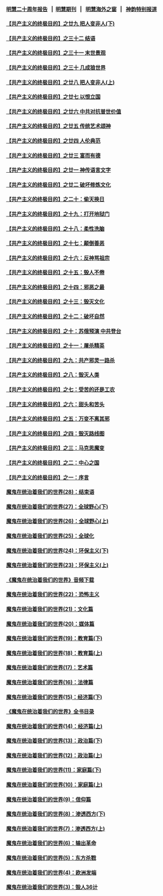 #### [明慧二十周年报告](https://github.com/gfw-breaker/mh-reports/blob/master/README.md?t=07220120) &nbsp;&nbsp;|&nbsp;&nbsp;[明慧期刊](https://github.com/gfw-breaker/mh-qikan) &nbsp;&nbsp;|&nbsp;&nbsp; [明慧海外之窗](https://github.com/gfw-breaker/mh-news/blob/master/README.md?t=07220120) &nbsp;&nbsp;|&nbsp;&nbsp; [神韵特别报道](https://github.com/gfw-breaker/mh-news/blob/master/shenyun.md?t=07220120) 

#### [【共产主义的终极目的】之廿九 把人变非人(下)](../pages/nsc422/n11344140.md?t=07220120) 

#### [【共产主义的终极目的】之三十二 结语](../pages/nsc422/n11360535.md?t=07220120) 

#### [【共产主义的终极目的】之三十一 末世景观](../pages/nsc422/n11351129.md?t=07220120) 

#### [【共产主义的终极目的】之三十 几成狼世界](../pages/nsc422/n11348280.md?t=07220120) 

#### [【共产主义的终极目的】之廿八 把人变非人(上)](../pages/nsc422/n11340492.md?t=07220120) 

#### [【共产主义的终极目的】之廿七 以恨立国](../pages/nsc422/n11336944.md?t=07220120) 

#### [【共产主义的终极目的】之廿六 中共对抗普世价值](../pages/nsc422/n11324785.md?t=07220120) 

#### [【共产主义的终极目的】之廿五 传统艺术颂神](../pages/nsc422/n11296396.md?t=07220120) 

#### [【共产主义的终极目的】之廿四 人伦典范](../pages/nsc422/n11296397.md?t=07220120) 

#### [【共产主义的终极目的】之廿三 富而有德](../pages/nsc422/n11283598.md?t=07220120) 

#### [【共产主义的终极目的】之廿一 神传语言文字](../pages/nsc422/n11263265.md?t=07220120) 

#### [【共产主义的终极目的】之廿二 破坏修炼文化](../pages/nsc422/n11245728.md?t=07220120) 

#### [【共产主义的终极目的】之二十：偷天换日](../pages/nsc422/n11238846.md?t=07220120) 

#### [【共产主义的终极目的】之十九：打开地狱门](../pages/nsc422/n11206376.md?t=07220120) 

#### [【共产主义的终极目的】之十八：柔性洗脑](../pages/nsc422/n11199994.md?t=07220120) 

#### [【共产主义的终极目的】之十七：颠倒善恶](../pages/nsc422/n11179782.md?t=07220120) 

#### [【共产主义的终极目的】之十六：反神骂祖宗](../pages/nsc422/n11166798.md?t=07220120) 

#### [【共产主义的终极目的】之十五：毁人不倦](../pages/nsc422/n11166792.md?t=07220120) 

#### [【共产主义的终极目的】之十四：邪恶之最](../pages/nsc422/n11150249.md?t=07220120) 

#### [【共产主义的终极目的】之十三：毁灭文化](../pages/nsc422/n11135227.md?t=07220120) 

#### [【共产主义的终极目的】之十二：破坏自然](../pages/nsc422/n11135214.md?t=07220120) 

#### [【共产主义的终极目的】之十：苏俄预演 中共登台](../pages/nsc422/n11118424.md?t=07220120) 

#### [【共产主义的终极目的】之十一：屠杀精英](../pages/nsc422/n11118442.md?t=07220120) 

#### [【共产主义的终极目的】之九：共产邪灵一路杀](../pages/nsc422/n11114139.md?t=07220120) 

#### [【共产主义的终极目的】之八：毁灭人类](../pages/nsc422/n11108503.md?t=07220120) 

#### [【共产主义的终极目的】之七：受苦的还是工农](../pages/nsc422/n11101809.md?t=07220120) 

#### [【共产主义的终极目的】之六：甜头和苦头](../pages/nsc422/n11096971.md?t=07220120) 

#### [【共产主义的终极目的】之五：万变不离其邪](../pages/nsc422/n11091285.md?t=07220120) 

#### [【共产主义的终极目的】之四：毁灭路线图](../pages/nsc422/n11086284.md?t=07220120) 

#### [【共产主义的终极目的】之三：马克思魔变](../pages/nsc422/n11061941.md?t=07220120) 

#### [【共产主义的终极目的】之二：中心之国](../pages/nsc422/n11047728.md?t=07220120) 

#### [【共产主义的终极目的】之一：序言](../pages/nsc422/n11086077.md?t=07220120) 

#### [魔鬼在统治着我们的世界(28)：结束语](../pages/nsc422/n10936246.md?t=07220120) 

#### [魔鬼在统治着我们的世界(27)：全球野心(下)](../pages/nsc422/n10928319.md?t=07220120) 

#### [魔鬼在统治着我们的世界(26)：全球野心(上)](../pages/nsc422/n10900318.md?t=07220120) 

#### [魔鬼在统治着我们的世界(25)：全球化](../pages/nsc422/n10788205.md?t=07220120) 

#### [魔鬼在统治着我们的世界(24)：环保主义(下)](../pages/nsc422/n10695307.md?t=07220120) 

#### [魔鬼在统治着我们的世界(23)：环保主义(上)](../pages/nsc422/n10688613.md?t=07220120) 

#### [《魔鬼在统治着我们的世界》音频下载](../pages/nsc422/n10635553.md?t=07220120) 

#### [魔鬼在统治着我们的世界(22)：恐怖主义](../pages/nsc422/n10614727.md?t=07220120) 

#### [魔鬼在统治着我们的世界(21)：文化篇](../pages/nsc422/n10597706.md?t=07220120) 

#### [魔鬼在统治着我们的世界(20)：媒体篇](../pages/nsc422/n10586579.md?t=07220120) 

#### [魔鬼在统治着我们的世界(19)：教育篇(下)](../pages/nsc422/n10564808.md?t=07220120) 

#### [魔鬼在统治着我们的世界(18)：教育篇(上)](../pages/nsc422/n10526970.md?t=07220120) 

#### [魔鬼在统治着我们的世界(17)：艺术篇](../pages/nsc422/n10499093.md?t=07220120) 

#### [魔鬼在统治着我们的世界(16)：法律篇](../pages/nsc422/n10485969.md?t=07220120) 

#### [魔鬼在统治着我们的世界(15)：经济篇(下)](../pages/nsc422/n10469975.md?t=07220120) 

#### [《魔鬼在统治着我们的世界》全书目录](../pages/nsc422/n10464261.md?t=07220120) 

#### [魔鬼在统治着我们的世界(14)：经济篇(上)](../pages/nsc422/n10457370.md?t=07220120) 

#### [魔鬼在统治着我们的世界(13)：政治篇(下)](../pages/nsc422/n10448270.md?t=07220120) 

#### [魔鬼在统治着我们的世界(12)：政治篇(上)](../pages/nsc422/n10444576.md?t=07220120) 

#### [魔鬼在统治着我们的世界(11)：家庭篇(下)](../pages/nsc422/n10440961.md?t=07220120) 

#### [魔鬼在统治着我们的世界(10)：家庭篇(上)](../pages/nsc422/n10435448.md?t=07220120) 

#### [魔鬼在统治着我们的世界(9)：信仰篇](../pages/nsc422/n10432159.md?t=07220120) 

#### [魔鬼在统治着我们的世界(8)：渗透西方(下)](../pages/nsc422/n10429603.md?t=07220120) 

#### [魔鬼在统治着我们的世界(7)：渗透西方(上)](../pages/nsc422/n10426013.md?t=07220120) 

#### [魔鬼在统治着我们的世界(6)：输出革命](../pages/nsc422/n10421536.md?t=07220120) 

#### [魔鬼在统治着我们的世界(5)：东方杀戮](../pages/nsc422/n10417707.md?t=07220120) 

#### [魔鬼在统治着我们的世界(4)：欧洲发端](../pages/nsc422/n10414890.md?t=07220120) 

#### [魔鬼在统治着我们的世界(3)：毁人36计](../pages/nsc422/n10411583.md?t=07220120) 


